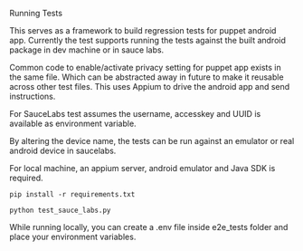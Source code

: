 Running Tests

This serves as a framework to build regression tests for puppet android app.
Currently the test supports running the tests against the built android package in dev machine or in sauce labs.

Common code to enable/activate privacy setting for puppet app exists in the same file.
Which can be abstracted away in future to make it reusable across other test files.
This uses Appium to drive the android app and send instructions.

For SauceLabs test assumes the username, accesskey and UUID is available as environment variable.

By altering the device name, the tests can be run against an emulator or real android device in saucelabs.

For local machine, an appium server, android emulator and Java SDK is required.

`pip install -r requirements.txt`

`python test_sauce_labs.py`

While running locally, you can create a .env file inside e2e_tests folder and place your environment variables.
